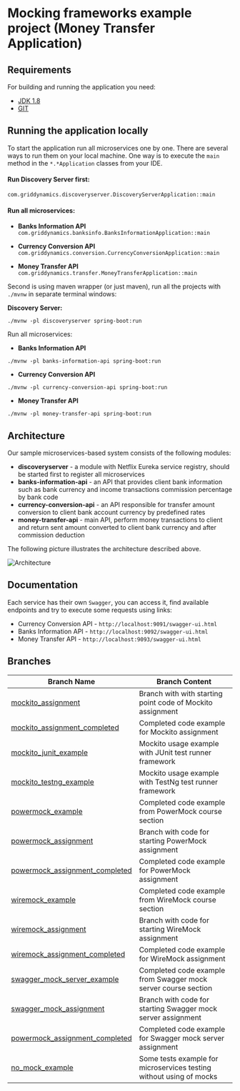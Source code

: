 # Mocking frameworks example project (Money Transfer Application)

## Requirements

For building and running the application you need:

- [JDK 1.8](http://www.oracle.com/technetwork/java/javase/downloads/jdk8-downloads-2133151.html)
- [GIT](https://git-scm.com/)

## Running the application locally

To start the application run all microservices one by one. There are several ways to run them on your local machine. 
One way is to execute the `main` method in the `*.*Application` classes from your IDE.

#### Run Discovery Server first:
`com.griddynamics.discoveryserver.DiscoveryServerApplication::main`

#### Run all microservices:

- **Banks Information API**
`com.griddynamics.banksinfo.BanksInformationApplication::main`

- **Currency Conversion API**
`com.griddynamics.conversion.CurrencyConversionApplication::main`

- **Money Transfer API** 
`com.griddynamics.transfer.MoneyTransferApplication::main`

Second is using maven wrapper (or just maven), run all the projects with `./mvnw` in separate terminal windows:

**Discovery Server:**
```shell
./mvnw -pl discoveryserver spring-boot:run
```

Run all microservices:

- **Banks Information API** 
```shell
./mvnw -pl banks-information-api spring-boot:run
```

- **Currency Conversion API** 
```shell
./mvnw -pl currency-conversion-api spring-boot:run
```

- **Money Transfer API** 
```shell
./mvnw -pl money-transfer-api spring-boot:run
```

## Architecture

Our sample microservices-based system consists of the following modules:
- **discoveryserver** - a module with Netflix Eureka service registry, should be started first to register all microservices
- **banks-information-api** - an API that provides client bank information such as bank currency and income transactions commission percentage by bank code
- **currency-conversion-api** - an API responsible for transfer amount conversion to client bank account currency by predefined rates
- **money-transfer-api** - main API, perform money transactions to client and return sent amount converted to client bank currency and after commission deduction

The following picture illustrates the architecture described above.

<img src="https://github.com/griddynamics/gridu-qa-service-testing-mocks/blob/master/.img/full_application_structure.png" title="Architecture"><br/>


## Documentation
Each service has their own `Swagger`, you can access it, find available endpoints and try to execute some requests using links:

- Currency Conversion API - `http://localhost:9091/swagger-ui.html`
- Banks Information API - `http://localhost:9092/swagger-ui.html`
- Money Transfer API - `http://localhost:9093/swagger-ui.html` 

## Branches
Branch Name  | Branch Content
------------- | -------------
[mockito_assignment](https://github.com/griddynamics/gridu-qa-service-testing-mocks/tree/mockito_assignment)  | Branch with with starting point code of Mockito assignment
[mockito_assignment_completed](https://github.com/griddynamics/gridu-qa-service-testing-mocks/tree/mockito_assignment_completed)  | Completed code example for Mockito assignment
[mockito_junit_example](https://github.com/griddynamics/gridu-qa-service-testing-mocks/tree/mockito_junit_example)  | Mockito usage example with JUnit test runner framework
[mockito_testng_example](https://github.com/griddynamics/gridu-qa-service-testing-mocks/tree/mockito_testng_example)  | Mockito usage example with TestNg test runner framework
[powermock_example](https://github.com/griddynamics/gridu-qa-service-testing-mocks/tree/powermock_example)  | Completed code example from PowerMock course section
[powermock_assignment](https://github.com/griddynamics/gridu-qa-service-testing-mocks/tree/powermock_assignment)  | Branch with code for starting PowerMock assignment
[powermock_assignment_completed](https://github.com/griddynamics/gridu-qa-service-testing-mocks/tree/powermock_assignment_completed)  | Completed code example for PowerMock assignment
[wiremock_example](https://github.com/griddynamics/gridu-qa-service-testing-mocks/tree/wiremock_example)  | Completed code example from WireMock course section
[wiremock_assignment](https://github.com/griddynamics/gridu-qa-service-testing-mocks/tree/wiremock_assignment)  | Branch with code for starting WireMock assignment
[wiremock_assignment_completed](https://github.com/griddynamics/gridu-qa-service-testing-mocks/tree/wiremock_assignment_completed)  | Completed code example for WireMock assignment
[swagger_mock_server_example](https://github.com/griddynamics/gridu-qa-service-testing-mocks/tree/swagger_mock_server_example)  | Completed code example from Swagger mock server course section
[swagger_mock_assignment](https://github.com/griddynamics/gridu-qa-service-testing-mocks/tree/swagger_mock_assignment)  | Branch with code for starting Swagger mock server assignment
[powermock_assignment_completed](https://github.com/griddynamics/gridu-qa-service-testing-mocks/tree/powermock_assignment_completed)  | Completed code example for Swagger mock server assignment
[no_mock_example](https://github.com/griddynamics/gridu-qa-service-testing-mocks/tree/no_mock_example)  | Some tests example for microservices testing without using of mocks
